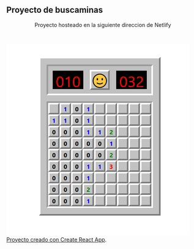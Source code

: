 ## Proyecto de buscaminas 
<p align="center">Proyecto hosteado en la siguiente direccion de Netlify</br><a href="https://elastic-knuth-134ca1.netlify.app/" target="_blank" rel="noopener noreferrer"></br></p>

### 
![Foto buscaminas](foto.png)
Proyecto creado con [Create React App](https://github.com/facebook/create-react-app).